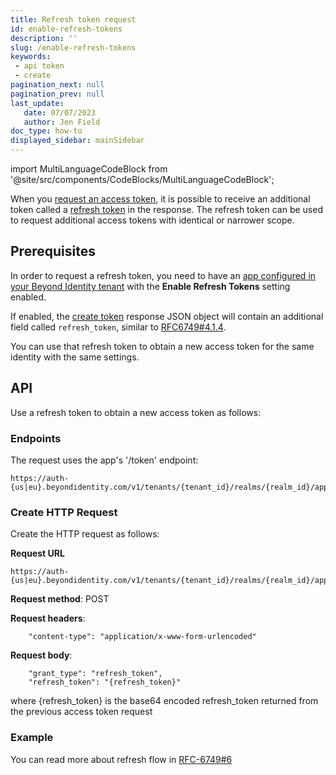 ```yaml
---
title: Refresh token request
id: enable-refresh-tokens
description: ''
slug: /enable-refresh-tokens
keywords: 
 - api token
 - create
pagination_next: null
pagination_prev: null
last_update: 
   date: 07/07/2023
   author: Jen Field
doc_type: how-to
displayed_sidebar: mainSidebar
---
```


import MultiLanguageCodeBlock from '@site/src/components/CodeBlocks/MultiLanguageCodeBlock';


When you [request an access token](/docs/next/create-api-token#api), it is possible to receive an additional token called a [refresh token](https://datatracker.ietf.org/doc/html/rfc6749#section-1.5) in the response.  The refresh token can be used to request additional access tokens with identical or narrower scope.  

## Prerequisites

In order to request a refresh token, you need to have an [app configured in your Beyond Identity tenant](/docs/next/add-an-application) with the **Enable Refresh Tokens** setting enabled.  

If enabled, the [create token](/docs/next/create-api-token#api) response JSON object will contain an additional field called `refresh_token`, similar to [RFC6749#4.1.4](https://datatracker.ietf.org/doc/html/rfc6749#section-4.1.4).  

You can use that refresh token to obtain a new access token for the same identity with the same settings.

## API

Use a refresh token to obtain a new access token as follows:  

### Endpoints

The request uses the app's '/token' endpoint:  

```  
https://auth-{us|eu}.beyondidentity.com/v1/tenants/{tenant_id}/realms/{realm_id}/applications/{application_id}/token  
```  

### Create HTTP Request

Create the HTTP request as follows:  

**Request URL**

```  
https://auth-{us|eu}.beyondidentity.com/v1/tenants/{tenant_id}/realms/{realm_id}/applications/{application_id}/token  
```  

**Request method**: POST  

**Request headers**:

```  
    "content-type": "application/x-www-form-urlencoded"
```  

**Request body**:  

```  
    "grant_type": "refresh_token",
    "refresh_token": "{refresh_token}"
```  
where {refresh_token} is the base64 encoded refresh_token returned from the previous access token request  

### Example

<MultiLanguageCodeBlock
curl='curl "https://auth-$(REGION).beyondidentity.com/v1/tenants/$(TENANT_ID)/realms/$(REALM_ID)/applications/$(APPLICATION_ID)/token" \
-X POST \
-H "Content-Type: application/x-www-form-urlencoded" \
-d "grant_type=refresh_token&refresh_token=$(REFRESH_TOKEN)"'
title="/token"
/>

You can read more about refresh flow in [RFC-6749#6](https://datatracker.ietf.org/doc/html/rfc6749#section-6)